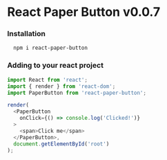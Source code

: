 # React Paper Button v0.0.7

### Installation

```
  npm i react-paper-button
```

### Adding to your react project

```javascript
import React from 'react';
import { render } from 'react-dom';
import PaperButton from 'react-paper-button';

render(
  <PaperButton
    onClick={() => console.log('Clicked!')}
  >
    <span>Click me</span>
  </PaperButton>,
  document.getElementById('root')
);
```